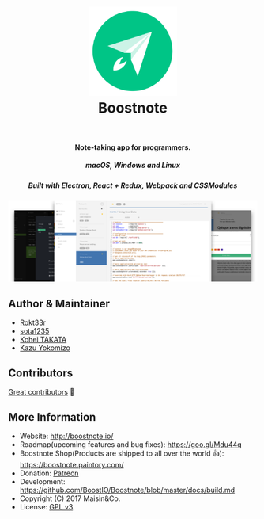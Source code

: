 <h1 align="center">
  <a href="https://github.com/BoostIO/Boostnote"><img src="./resources/app.png" alt="Boostnote" width="180"></a>
  <br>
  Boostnote
  <br>
  <br>
</h1>
<h4 align="center">Note-taking app for programmers. </h4>
<h5 align="center">macOS, Windows and Linux</h5>
<h5 align="center">Built with Electron, React + Redux, Webpack and CSSModules</h5>

![Boostnote app screenshot](./resources/repository/top.png)


## Author & Maintainer
- [Rokt33r](https://github.com/rokt33r)
- [sota1235](https://github.com/sota1235)
- [Kohei TAKATA](https://github.com/kohei-takata)
- [Kazu Yokomizo](https://github.com/kazup01)

## Contributors
[Great contributors](https://github.com/BoostIO/Boostnote/graphs/contributors) :tada:


## More Information
* Website: http://boostnote.io/
* Roadmap(upcoming features and bug fixes): https://goo.gl/Mdu44q
* Boostnote Shop(Products are shipped to all over the world :+1:): https://boostnote.paintory.com/
* Donation: [Patreon](https://www.patreon.com/boostnote)
* Development: https://github.com/BoostIO/Boostnote/blob/master/docs/build.md
* Copyright (C) 2017 Maisin&Co.
* License: [GPL v3](./LICENSE).
